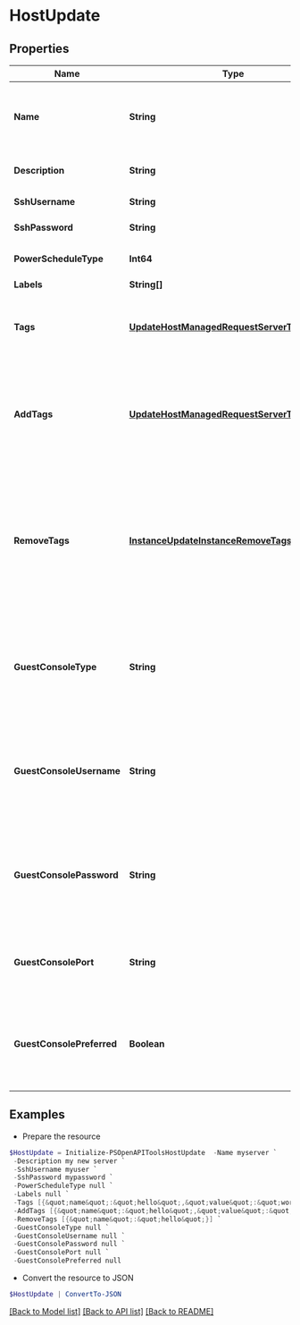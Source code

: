 # HostUpdate
## Properties

Name | Type | Description | Notes
------------ | ------------- | ------------- | -------------
**Name** | **String** | Unique name scoped to your account for the server. | [optional] 
**Description** | **String** | Optional description field. | [optional] 
**SshUsername** | **String** | SSH Username | [optional] 
**SshPassword** | **String** | SSH Password | [optional] 
**PowerScheduleType** | **Int64** | Power schedule ID. | [optional] 
**Labels** | **String[]** |  | [optional] 
**Tags** | [**UpdateHostManagedRequestServerTagsInner[]**](UpdateHostManagedRequestServerTagsInner.md) | Metadata tags, Array of objects having a name and value. | [optional] 
**AddTags** | [**UpdateHostManagedRequestServerTagsInner[]**](UpdateHostManagedRequestServerTagsInner.md) | Add or update value of Metadata tags, Array of objects having a name and value. | [optional] 
**RemoveTags** | [**InstanceUpdateInstanceRemoveTagsInner[]**](InstanceUpdateInstanceRemoveTagsInner.md) | Remove Metadata tags, Array of objects having a name and an optional value. If value is passed, it must match to be removed. | [optional] 
**GuestConsoleType** | **String** | The Type of guest console this server provides such as disabled, vnc, rdp, ssh | [optional] 
**GuestConsoleUsername** | **String** | The optional guest console username if you don&#39;t want to use the user defaults | [optional] 
**GuestConsolePassword** | **String** | The optional guest console password if not using the accessing users creds | [optional] 
**GuestConsolePort** | **String** | The port the guest console is being accessed from | [optional] 
**GuestConsolePreferred** | **Boolean** | Can turn off guest console preferences on server in favor of hypervisor console | [optional] [default to $true]

## Examples

- Prepare the resource
```powershell
$HostUpdate = Initialize-PSOpenAPIToolsHostUpdate  -Name myserver `
 -Description my new server `
 -SshUsername myuser `
 -SshPassword mypassword `
 -PowerScheduleType null `
 -Labels null `
 -Tags [{&quot;name&quot;:&quot;hello&quot;,&quot;value&quot;:&quot;world&quot;},{&quot;name&quot;:&quot;flash&quot;,&quot;value&quot;:&quot;bang&quot;}] `
 -AddTags [{&quot;name&quot;:&quot;hello&quot;,&quot;value&quot;:&quot;world&quot;},{&quot;name&quot;:&quot;flash&quot;,&quot;value&quot;:&quot;bang&quot;}] `
 -RemoveTags [{&quot;name&quot;:&quot;hello&quot;}] `
 -GuestConsoleType null `
 -GuestConsoleUsername null `
 -GuestConsolePassword null `
 -GuestConsolePort null `
 -GuestConsolePreferred null
```

- Convert the resource to JSON
```powershell
$HostUpdate | ConvertTo-JSON
```

[[Back to Model list]](../README.md#documentation-for-models) [[Back to API list]](../README.md#documentation-for-api-endpoints) [[Back to README]](../README.md)


